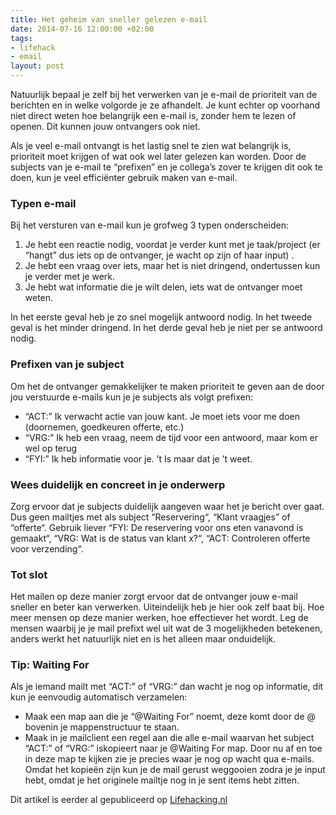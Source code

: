 ```yaml
---
title: Het geheim van sneller gelezen e-mail
date: 2014-07-16 12:00:00 +02:00
tags:
- lifehack
- email
layout: post
---
```


Natuurlijk bepaal je zelf bij het verwerken van je e-mail de prioriteit van de berichten en in welke volgorde je ze afhandelt. Je kunt echter op voorhand niet direct weten hoe belangrijk een e-mail is, zonder hem te lezen of openen. Dit kunnen jouw ontvangers ook niet.

Als je veel e-mail ontvangt is het lastig snel te zien wat belangrijk is, prioriteit moet krijgen of wat ook wel later gelezen kan worden. Door de subjects van je e-mail te “prefixen” en je collega’s zover te krijgen dit ook te doen, kun je veel efficiënter gebruik maken van e-mail.


### Typen e-mail
Bij het versturen van e-mail kun je grofweg 3 typen onderscheiden:

1. Je hebt een reactie nodig, voordat je verder kunt met je taak/project (er “hangt” dus iets op de ontvanger, je wacht op zijn of haar input) .
2. Je hebt een vraag over iets, maar het is niet dringend, ondertussen kun je verder met je werk.
3. Je hebt wat informatie die je wilt delen, iets wat de ontvanger moet weten.

In het eerste geval heb je zo snel mogelijk antwoord nodig. In het tweede geval is het minder dringend. In het derde geval heb je niet per se antwoord nodig.

### Prefixen van je subject
Om het de ontvanger gemakkelijker te maken prioriteit te geven aan de door jou verstuurde e-mails kun je je subjects als volgt prefixen:

- “ACT:” Ik verwacht actie van jouw kant. Je moet iets voor me doen (doornemen, goedkeuren offerte, etc.)
- “VRG:” Ik heb een vraag, neem de tijd voor een antwoord, maar kom er wel op terug
- “FYI:” Ik heb informatie voor je. ’t Is maar dat je ’t weet.

### Wees duidelijk en concreet in je onderwerp
Zorg ervoor dat je subjects duidelijk aangeven waar het je bericht over gaat. Dus geen mailtjes met als subject “Reservering“, “Klant vraagjes” of “offerte“.
Gebruik liever “FYI: De reservering voor ons eten vanavond is gemaakt“, “VRG: Wat is de status van klant x?“, “ACT: Controleren offerte voor verzending“.

### Tot slot
Het mailen op deze manier zorgt ervoor dat de ontvanger jouw e-mail sneller en beter kan verwerken. Uiteindelijk heb je hier ook zelf baat bij. Hoe meer mensen op deze manier werken, hoe effectiever het wordt. Leg de mensen waarbij je je mail prefixt wel uit wat de 3 mogelijkheden betekenen, anders werkt het natuurlijk niet en is het alleen maar onduidelijk.

### Tip: Waiting For
Als je iemand mailt met “ACT:” of “VRG:” dan wacht je nog op informatie, dit kun je eenvoudig automatisch verzamelen:

- Maak een map aan die je “@Waiting For” noemt, deze komt door de @ bovenin je mappenstructuur te staan.
- Maak in je mailclient een regel aan die alle e-mail waarvan het subject “ACT:” of “VRG:” iskopieert naar je @Waiting For map.
Door nu af en toe in deze map te kijken zie je precies waar je nog op wacht qua e-mails. Omdat het kopieën zijn kun je de mail gerust weggooien zodra je je input hebt, omdat je het originele mailtje nog in je sent items hebt zitten.

Dit artikel is eerder al gepubliceerd op [Lifehacking.nl](http://lifehacking.nl/kantoor-tips/efficient-gebruik-van-e-mail-subjects-en-prefixes/)